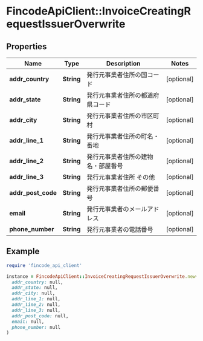 # FincodeApiClient::InvoiceCreatingRequestIssuerOverwrite

## Properties

| Name | Type | Description | Notes |
| ---- | ---- | ----------- | ----- |
| **addr_country** | **String** | 発行元事業者住所の国コード | [optional] |
| **addr_state** | **String** | 発行元事業者住所の都道府県コード | [optional] |
| **addr_city** | **String** | 発行元事業者住所の市区町村 | [optional] |
| **addr_line_1** | **String** | 発行元事業者住所の町名・番地 | [optional] |
| **addr_line_2** | **String** | 発行元事業者住所の建物名・部屋番号 | [optional] |
| **addr_line_3** | **String** | 発行元事業者住所 その他 | [optional] |
| **addr_post_code** | **String** | 発行元事業者住所の郵便番号 | [optional] |
| **email** | **String** | 発行元事業者のメールアドレス | [optional] |
| **phone_number** | **String** | 発行元事業者の電話番号 | [optional] |

## Example

```ruby
require 'fincode_api_client'

instance = FincodeApiClient::InvoiceCreatingRequestIssuerOverwrite.new(
  addr_country: null,
  addr_state: null,
  addr_city: null,
  addr_line_1: null,
  addr_line_2: null,
  addr_line_3: null,
  addr_post_code: null,
  email: null,
  phone_number: null
)
```

